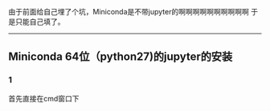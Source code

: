 由于前面给自己埋了个坑，Miniconda是不带jupyter的啊啊啊啊啊啊啊啊啊啊
于是只能自己填了。
___
Miniconda 64位（python27)的jupyter的安装
------------------------------
### 1
首先直接在cmd窗口下
